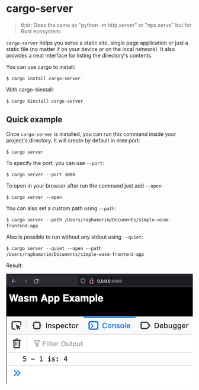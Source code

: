 # cargo-server

> tl;dr: Does the same as "python -m http.server" or "npx serve" but for Rust ecosystem.

`cargo-server` helps you serve a static site, single page application or just a static file (no matter if on your device or on the local network). It also provides a neat interface for listing the directory's contents.

You can use cargo to install:

```
$ cargo install cargo-server
```

With cargo-binstall:

```sh
$ cargo binstall cargo-server
```

## Quick example

Once `cargo-server` is installed, you can run this command inside your project's directory. It will create by default in `8000` port:

```
$ cargo server
```

To specify the port, you can use `--port`:

```
$ cargo server --port 3000
```

To open in your browser after run the command just add `--open`:

```
$ cargo server --open
```

You can also set a custom path using `--path`:

```
$ cargo server --path /Users/raphamorim/Documents/simple-wasm-frontend-app
```

Also is possible to run without any stdout using `--quiet`:

```
$ cargo server --quiet --open --path /Users/raphamorim/Documents/simple-wasm-frontend-app
```

Result:

![Demo](resources/demo.png)
